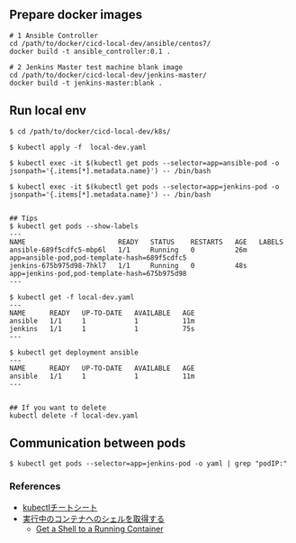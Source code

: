 

## Prepare docker images

    # 1 Ansible Controller
    cd /path/to/docker/cicd-local-dev/ansible/centos7/
    docker build -t ansible_controller:0.1 .

    # 2 Jenkins Master test machine blank image
    cd /path/to/docker/cicd-local-dev/jenkins-master/
    docker build -t jenkins-master:blank .

## Run local env

    $ cd /path/to/docker/cicd-local-dev/k8s/

    $ kubectl apply -f  local-dev.yaml

    $ kubectl exec -it $(kubectl get pods --selector=app=ansible-pod -o jsonpath='{.items[*].metadata.name}') -- /bin/bash

    $ kubectl exec -it $(kubectl get pods --selector=app=jenkins-pod -o jsonpath='{.items[*].metadata.name}') -- /bin/bash


    ## Tips
    $ kubectl get pods --show-labels
    ---
    NAME                       READY   STATUS    RESTARTS   AGE   LABELS
    ansible-689f5cdfc5-mbp6l   1/1     Running   0          26m   app=ansible-pod,pod-template-hash=689f5cdfc5
    jenkins-675b975d98-7hkl7   1/1     Running   0          48s   app=jenkins-pod,pod-template-hash=675b975d98
    ---

    $ kubectl get -f local-dev.yaml
    ---
    NAME      READY   UP-TO-DATE   AVAILABLE   AGE
    ansible   1/1     1            1           11m
    jenkins   1/1     1            1           75s
    ---

    $ kubectl get deployment ansible
    ---
    NAME      READY   UP-TO-DATE   AVAILABLE   AGE
    ansible   1/1     1            1           11m
    ---


    ## If you want to delete
    kubectl delete -f local-dev.yaml


## Communication between pods

    $ kubectl get pods --selector=app=jenkins-pod -o yaml | grep "podIP:"

### References

+ [kubectlチートシート](https://kubernetes.io/ja/docs/reference/kubectl/cheatsheet/)
+ [実行中のコンテナへのシェルを取得する](https://kubernetes.io/ja/docs/tasks/debug-application-cluster/get-shell-running-container/)
  + [Get a Shell to a Running Container](https://kubernetes.io/docs/tasks/debug-application-cluster/get-shell-running-container/)
